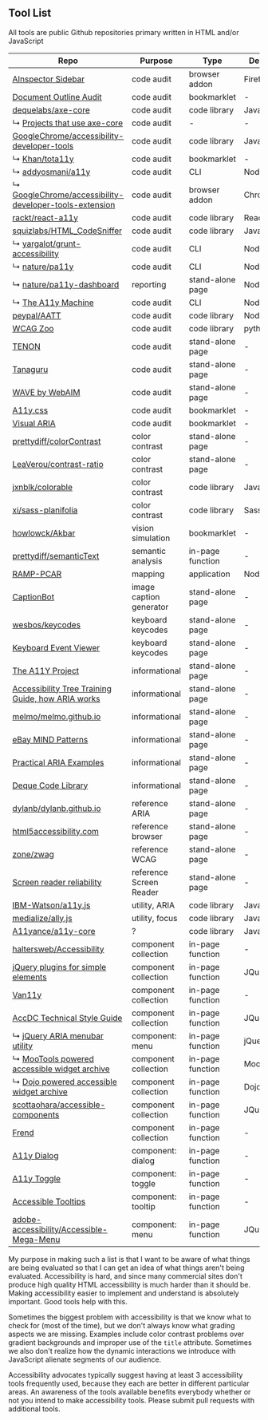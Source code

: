 Tool List
---

All tools are public Github repositories primary written in HTML and/or JavaScript

Repo                                                                                                                                 |Purpose                 |Type              |Dependencies
-------------------------------------------------------------------------------------------------------------------------------------|------------------------|------------------|------------
[AInspector Sidebar](https://ainspector.github.io)                                                                                   |code audit              |browser addon     |Firefox
[Document Outline Audit](https://github.com/edenspiekermann/outline-audit)                                                           |code audit              |bookmarklet       |-
[dequelabs/axe-core](https://github.com/dequelabs/axe-core)                                                                          |code audit              |code library      |JavaScript
↳ [Projects that use axe-core](https://github.com/dequelabs/axe-core/blob/master/doc/projects.md)                                    |code audit              |-                 |-
[GoogleChrome/accessibility-developer-tools](https://github.com/GoogleChrome/accessibility-developer-tools)                          |code audit              |code library      |JavaScript
↳ [Khan/tota11y](https://github.com/Khan/tota11y)                                                                                    |code audit              |bookmarklet       |-
↳ [addyosmani/a11y](https://github.com/addyosmani/a11y)                                                                              |code audit              |CLI               |Node/PhantomJS
↳ [GoogleChrome/accessibility-developer-tools-extension](https://github.com/GoogleChrome/accessibility-developer-tools-extension)    |code audit              |browser addon     |Chrome
[rackt/react-a11y](https://github.com/reactjs/react-a11y)                                                                            |code audit              |code library      |React
[squizlabs/HTML_CodeSniffer](https://github.com/squizlabs/HTML_CodeSniffer)                                                          |code audit              |code library      |JavaScript
↳ [yargalot/grunt-accessibility](https://github.com/yargalot/grunt-accessibility)                                                    |code audit              |CLI               |Node/Grunt
↳ [nature/pa11y](https://github.com/springernature/pa11y)                                                                            |code audit              |CLI               |Node/PhantonJS
↳ [nature/pa11y-dashboard](https://github.com/springernature/pa11y-dashboard)                                                        |reporting               |stand-alone page  |Node/PhantomJS
↳ [The A11y Machine](https://github.com/liip/TheA11yMachine)                                                                         |code audit              |CLI               |Node/PhantomJS
[peypal/AATT](https://github.com/paypal/AATT)                                                                                        |code audit              |code library      |Node/PhantomJS
[WCAG Zoo](https://github.com/data61/wcag-zoo)                                                                                       |code audit              |code library      |python
[TENON](http://tenon.io/)                                                                                                            |code audit              |stand-alone page  |-
[Tanaguru](https://github.com/Tanaguru/Tanaguru)                                                                                     |code audit              |stand-alone page  |-
[WAVE by WebAIM](http://wave.webaim.org/)                                                                                            |code audit              |stand-alone page  |-
[A11y.css](https://github.com/ffoodd/a11y.css)                                                                                       |code audit              |bookmarklet       |-
[Visual ARIA](https://github.com/accdc/csun-2016)                                                                                    |code audit              |bookmarklet       |-
[prettydiff/colorContrast](https://github.com/prettydiff/colorContrast)                                                              |color contrast          |stand-alone page  |-
[LeaVerou/contrast-ratio](https://github.com/LeaVerou/contrast-ratio)                                                                |color contrast          |stand-alone page  |-
[jxnblk/colorable](https://github.com/jxnblk/colorable)                                                                              |color contrast          |code library      |JavaScript
[xi/sass-planifolia](https://github.com/xi/sass-planifolia)                                                                          |color contrast          |code library      |Sass
[howlowck/Akbar](https://github.com/howlowck/Akbar)                                                                                  |vision simulation       |bookmarklet       |-
[prettydiff/semanticText](https://github.com/prettydiff/semanticText)                                                                |semantic analysis       |in-page function  |-
[RAMP-PCAR](https://github.com/RAMP-PCAR/RAMP-PCAR)                                                                                  |mapping                 |application       |Node/Grunt
[CaptionBot](https://www.captionbot.ai/)                                                                                             |image caption generator |stand-alone page  |-
[wesbos/keycodes](https://github.com/wesbos/keycodes)                                                                                |keyboard keycodes       |stand-alone page  |-
[Keyboard Event Viewer](http://w3c.github.io/uievents/tools/key-event-viewer.html)                                                   |keyboard keycodes       |stand-alone page  |-
[The A11Y Project](https://a11yproject.com)                                                                                          |informational           |stand-alone page  |-
[Accessibility Tree Training Guide, how ARIA works](http://whatsock.com/training)                                                    |informational           |stand-alone page  |-
[melmo/melmo.github.io](https://github.com/melmo/melmo.github.io)                                                                    |informational           |stand-alone page  |-
[eBay MIND Patterns](https://www.gitbook.com/book/ebay/mindpatterns/details)                                                         |informational           |stand-alone page  |-
[Practical ARIA Examples](http://heydonworks.com/practical_aria_examples/)                                                           |informational           |stand-alone page  |-
[Deque Code Library](https://dequeuniversity.com/library/)                                                                           |informational           |stand-alone page  |-
[dylanb/dylanb.github.io](https://github.com/dylanb/dylanb.github.io)                                                                |reference ARIA          |stand-alone page  |-
[html5accessibility.com](http://html5accessibility.com/)                                                                             |reference browser       |stand-alone page  |-
[zone/zwag](https://github.com/zone/zwag)                                                                                            |reference WCAG          |stand-alone page  |-
[Screen reader reliability](https://www.powermapper.com/tests/screen-readers/)                                                       |reference Screen Reader |stand-alone page  |-
[IBM-Watson/a11y.js](https://github.com/IBM-Watson/a11y.js)                                                                          |utility, ARIA           |code library      |JavaScript
[medialize/ally.js](https://github.com/medialize/ally.js)                                                                            |utility, focus          |code library      |JavaScript
[A11yance/a11y-core](https://github.com/A11yance/a11y-core)                                                                          |?                       |code library      |JavaScript
[haltersweb/Accessibility](https://github.com/haltersweb/Accessibility)                                                              |component collection    |in-page function  |-
[jQuery plugins for simple elements](https://a11y.nicolas-hoffmann.net/)                                                             |component collection    |in-page function  |JQuery
[Van11y](https://van11y.net/)                                                                                                        |component collection    |in-page function  |-
[AccDC Technical Style Guide](https://github.com/accdc/tsg)                                                                          |component collection    |in-page function  |JQuery
↳ [jQuery ARIA menubar utility](https://github.com/accdc/aria-menubar)                                                               |component: menu         |in-page function  |jQuery
↳ [MooTools powered accessible widget archive](https://github.com/accdc/tsg-mootools)                                                |component collection    |in-page function  |MooTools
↳ [Dojo powered accessible widget archive](https://github.com/accdc/tsg-dojo)                                                        |component collection    |in-page function  |Dojo
[scottaohara/accessible-components](https://github.com/scottaohara/accessible-components)                                            |component collection    |in-page function  |JQuery
[Frend](https://github.com/frend/frend.co)                                                                                           |component collection    |in-page function  |-
[A11y Dialog](https://github.com/edenspiekermann/a11y-dialog)                                                                        |component: dialog       |in-page function  |-
[A11y Toggle](https://github.com/edenspiekermann/a11y-toggle)                                                                        |component: toggle       |in-page function  |-
[Accessible Tooltips](https://github.com/timwright12/a11y-tooltips)                                                                  |component: tooltip      |in-page function  |-
[adobe-accessibility/Accessible-Mega-Menu](https://github.com/adobe-accessibility/Accessible-Mega-Menu)                              |component: menu         |in-page function  |JQuery



My purpose in making such a list is that I want to be aware of what things are being evaluated so that I can get an idea of what things aren't being evaluated.  Accessibility is hard, and since many commercial sites don't produce high quality HTML accessibility is much harder than it should be.  Making accessibility easier to implement and understand is absolutely important.  Good tools help with this.

Sometimes the biggest problem with accessibility is that we know what to check for (most of the time), but we don't always know what grading aspects we are missing.  Examples include color contrast problems over gradient backgrounds and improper use of the `title` attribute.  Sometimes we also don't realize how the dynamic interactions we introduce with JavaScript alienate segments of our audience.

Accessibility advocates typically suggest having at least 3 accessibility tools frequently used, because they each are better in different particular areas.  An awareness of the tools available benefits everybody whether or not you intend to make accessibility tools.  Please submit pull requests with additional tools.
